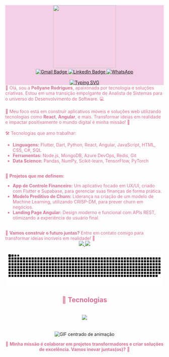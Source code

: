<div align="center">
   <div id="header" style="background-color:#F4D0E7; text-align:center;">
      <img src="https://media.giphy.com/media/NgurY1o4z080Jfoyzw/giphy.gif" width="200" height="200"/>
   </div>

   <div id="badges" style="background-color:#F4D0E7; text-align:center;">
      <a href="mailto:pollyanerodriguesfernandes@gmail.com" target="_blank">
         <img src="https://img.shields.io/badge/Gmail-FFB6C1?style=for-the-badge&logo=gmail&logoColor=white" alt="Gmail Badge"/>
      </a>
      <a href="https://br.linkedin.com/in/pollyrfs" target="_blank">
         <img src="https://img.shields.io/badge/LinkedIn-FFB6C1?style=for-the-badge&logo=linkedin&logoColor=white" alt="LinkedIn Badge"/>
      </a>
      <a href="#" title="WhatsApp">
         <img src="https://img.shields.io/badge/-WhatsApp-DB7093?style=for-the-badge&labelColor=DB7093&logo=whatsapp&logoColor=white" alt="WhatsApp"/>
      </a>
      <br><br>
      <a href="https://git.io/typing-svg">
         <img src="https://readme-typing-svg.demolab.com?font=Fira+Code&size=30&pause=1000&color=DB7093&multiline=true&width=435&lines=🌸+Sejam+Bem-vindos(as)!+✨💼" alt="Typing SVG"/>
      </a>
   </div>

   <div style="text-align:left; color:#DB7093;">
      🌷 Olá, sou a <strong>Pollyane Rodrigues</strong>, apaixonada por tecnologia e soluções criativas. Estou em uma transição empolgante de Analista de Sistemas para o universo do Desenvolvimento de Software. 💻<br><br>
      🎯 Meu foco está em construir aplicativos móveis e soluções web utilizando tecnologias como <strong>React</strong>, <strong>Angular</strong>, e mais. Transformar ideias em realidade e impactar positivamente o mundo digital é minha missão! 🌟<br><br>
      🛠️ Tecnologias que amo trabalhar:
      <ul>
         <li><strong>Linguagens:</strong> Flutter, Dart, Python, React, Angular, JavaScript, HTML, CSS, C#, SQL</li>
         <li><strong>Ferramentas:</strong> Node.js, MongoDB, Azure DevOps, Redis, Git</li>
         <li><strong>Data Science:</strong> Pandas, NumPy, Scikit-learn, TensorFlow, PyTorch</li>
      </ul><br>
      🌸 <strong>Projetos que me definem:</strong>
      <ul>
         <li><strong>App de Controle Financeiro:</strong> Um aplicativo focado em UX/UI, criado com Flutter e Supabase, para gerenciar suas finanças de forma prática.</li>
         <li><strong>Modelo Preditivo de Churn:</strong> Liderança na criação de um modelo de Machine Learning, utilizando CRISP-DM, para prever churn em negócios.</li>
         <li><strong>Landing Page Angular:</strong> Design moderno e funcional com APIs REST, otimizando a experiência do usuário final.</li>
      </ul><br>
      📢 <strong>Vamos construir o futuro juntas?</strong> Entre em contato comigo para transformar ideias incríveis em realidade! 🚀
   </div>
</div>

<div align="center">
  <a href="https://github.com/Polly-Silva">
    <img height="190em" src="https://github-readme-stats.vercel.app/api/top-langs/?username=Polly-Silva&layout=compact&langs_count=7&hide=prs&theme=light&text_color=DB7093&title_color=FFB6C1&hide_border=none&bg_color=FDEEF4&custom_title=Top%20Languages"/>
    <img height="190em" src="https://github-readme-stats.vercel.app/api?username=Polly-Silva&theme=light&show_icons=true&icon_color=DB7093&text_color=DB7093&title_color=FFB6C1&hide_border=none&bg_color=FDEEF4&custom_title=GitHub%20Stats"/>
  </a>
</div>

![github-contribution-grid-snake](https://github.com/Platane/snk/raw/output/github-contribution-grid-snake.svg?palette=pink)

<div align="center">
  <h2 style="color:#DB7093">🌷 Tecnologias</h2>
</div>

<div align="center" style="text-align:center;"><br>
  <img src="https://skillicons.dev/icons?i=flutter,dart,python,react,angular,js,html,css,csharp,typescript,aws,vscode,figma,nodejs,mongodb,azure,redis,git,sql" /><br><br>
</div><br>

<div align="center">
  <img src="https://i.redd.it/xqiiu2121ejb1.gif" width="600px" alt="GIF centrado de animação">
</div>

<p align="center" style="color:#DB7093">📢 <strong>Minha missão é colaborar em projetos transformadores e criar soluções de excelência. Vamos inovar juntas(os)?</strong> 🌸</p>
